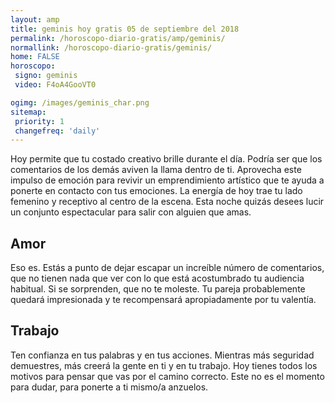 ```yaml
---
layout: amp
title: geminis hoy gratis 05 de septiembre del 2018 
permalink: /horoscopo-diario-gratis/amp/geminis/
normallink: /horoscopo-diario-gratis/geminis/
home: FALSE
horoscopo:
 signo: geminis
 video: F4oA4GooVT0

ogimg: /images/geminis_char.png
sitemap:
 priority: 1
 changefreq: 'daily'
---
```



Hoy permite que tu costado creativo brille durante el día. Podría ser que los comentarios de los demás aviven la llama dentro de ti. Aprovecha este impulso de emoción para revivir un emprendimiento artístico que te ayuda a ponerte en contacto con tus emociones. La energía de hoy trae tu lado femenino y receptivo al centro de la escena. Esta noche quizás desees lucir un conjunto espectacular para salir con alguien que amas.

## Amor

Eso es. Estás a punto de dejar escapar un increíble número de comentarios, que no tienen nada que ver con lo que está acostumbrado tu audiencia habitual. Si se sorprenden, que no te moleste. Tu pareja probablemente quedará impresionada y te recompensará apropiadamente por tu valentía.

## Trabajo

Ten confianza en tus palabras y en tus acciones. Mientras más seguridad demuestres, más creerá la gente en ti y en tu trabajo. Hoy tienes todos los motivos para pensar que vas por el camino correcto. Este no es el momento para dudar, para ponerte a ti mismo/a anzuelos.
